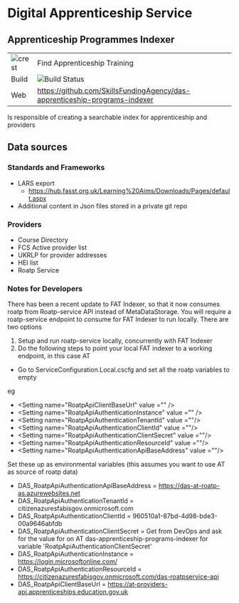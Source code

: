 # Digital Apprenticeship Service
## Apprenticeship Programmes Indexer


|               |               |
| ------------- | ------------- |
|![crest](https://assets.publishing.service.gov.uk/static/images/govuk-crest-bb9e22aff7881b895c2ceb41d9340804451c474b883f09fe1b4026e76456f44b.png)|Find Apprenticeship Training|
| Build | <img alt="Build Status" src="https://sfa-gov-uk.visualstudio.com/_apis/public/build/definitions/c39e0c0b-7aff-4606-b160-3566f3bbce23/165/badge" /> |
| Web  | https://github.com/SkillsFundingAgency/das-apprenticeship-programs-indexer  |
 
Is responsible of creating a searchable index for apprenticeship and providers 

## Data sources 

### Standards and Frameworks
- LARS export
	- https://hub.fasst.org.uk/Learning%20Aims/Downloads/Pages/default.aspx
- Additional content in Json files stored in a private git repo 

### Providers
- Course Directory
- FCS Active provider list
- UKRLP for provider addresses
- HEI list
- Roatp Service


### Notes for Developers
There has been a recent update to FAT Indexer, so that it now consumes roatp from Roatp-service API instead of MetaDataStorage.  You will require a roatp-service endpoint to consume for FAT Indexer to run locally.  There are two options
1. Setup and run roatp-service locally, concurrently with FAT Indexer
2. Do the following steps to point your local FAT indexer to a working endpoint, in this case AT
- Go to ServiceConfiguration.Local.cscfg
and set all the roatp variables to empty

eg
- &lt;Setting name=&quot;RoatpApiClientBaseUrl&quot; value =&quot;&quot; /&gt;
- &lt;Setting name=&quot;RoatpApiAuthenticationInstance&quot;  value =&quot;&quot; /&gt;
- &lt;Setting name=&quot;RoatpApiAuthenticationTenantId&quot;  value =&quot;&quot;/&gt;
- &lt;Setting name=&quot;RoatpApiAuthenticationClientId&quot;  value =&quot;&quot;/&gt;
- &lt;Setting name=&quot;RoatpApiAuthenticationClientSecret&quot;  value =&quot;&quot;/&gt;
- &lt;Setting name=&quot;RoatpApiAuthenticationResourceId&quot;  value =&quot;&quot;/&gt;
- &lt;Setting name=&quot;RoatpApiAuthenticationApiBaseAddress&quot;  value =&quot;&quot;/&gt;
  
  
Set these up as environmental variables (this assumes you want to use AT as source of roatp data)
- DAS_RoatpApiAuthenticationApiBaseAddress = https://das-at-roatp-as.azurewebsites.net
 - DAS_RoatpApiAuthenticationTenantId = citizenazuresfabisgov.onmicrosoft.com
 - DAS_RoatpApiAuthenticationClientId = 960510a1-87bd-4d98-bde3-00a9646abfdb
 - DAS_RoatpApiAuthenticationClientSecret	  = Get from DevOps and ask for the value for on AT das-apprenticeship-programs-indexer for variable 'RoatpApiAuthenticationClientSecret'
 - DAS_RoatpApiAuthenticationInstance = https://login.microsoftonline.com/
 - DAS_RoatpApiAuthenticationResourceId = https://citizenazuresfabisgov.onmicrosoft.com/das-roatpservice-api
 - DAS_RoatpApiClientBaseUrl = https://at-providers-api.apprenticeships.education.gov.uk
